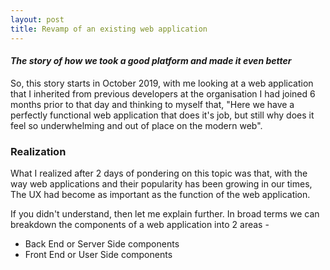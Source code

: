 ```yaml
---
layout: post
title: Revamp of an existing web application
---
```


#### _The story of how we took a good platform and made it even better_

So, this story starts in October 2019, with me looking at a web application that I inherited from previous developers at the organisation I had joined 6 months prior to that day and thinking to myself that, "Here we have a perfectly functional web application that does it's job, but still why does it feel so underwhelming and out of place on the modern web".

### Realization

What I realized after 2 days of pondering on this topic was that, with the way web applications and their popularity has been growing in our times, The UX had become as important as the function of the web application.

If you didn't understand, then let me explain further. In broad terms we can breakdown the components of a web application into 2 areas - 
* Back End or Server Side components
* Front End or User Side components


